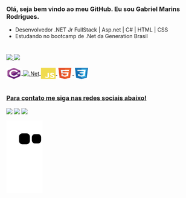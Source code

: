 ### Olá, seja bem vindo ao meu GitHub. Eu sou Gabriel Marins Rodrigues.

- Desenvolvedor .NET Jr FullStack | Asp.net | C# | HTML | CSS
- Estudando no bootcamp de .Net da Generation Brasil

#

<div>
  <a href="https://github.com/kamui-7">
  <img height="180em" src="https://github-readme-stats.vercel.app/api?username=kamui-7&show_icons=true&theme=tokyonight&include_all_commits=true&count_private=true"/>
  <img height="180em" src="https://github-readme-stats.vercel.app/api/top-langs/?username=kamui-7&layout=compact&langs_count=6&theme=tokyonight"/>
</div>
  
<div style="display: inline_block"><br>
  
  <img align="center" alt="C#" height="30" width="40" src="https://raw.githubusercontent.com/devicons/devicon/master/icons/csharp/csharp-original.svg">
  <img align="center" alt=".Net" height="30" width="40" src="https://user-images.githubusercontent.com/101284814/186711974-3d22421c-e567-43ec-a847-969793e291bd.png">
  <img align="center" alt="Js" height="30" width="40" src="https://raw.githubusercontent.com/devicons/devicon/master/icons/javascript/javascript-plain.svg">
  <img align="center" alt="HTML" height="30" width="40" src="https://raw.githubusercontent.com/devicons/devicon/master/icons/html5/html5-original.svg">
  <img align="center" alt="CSS" height="30" width="40" src="https://raw.githubusercontent.com/devicons/devicon/master/icons/css3/css3-original.svg">
</div>
 
 <br>
 
  ### Para contato me siga nas redes sociais abaixo!
 
<div> 
  
  <a href = "mailto:gabrielmarinsrodrigues@gmail.com"><img src="https://img.shields.io/badge/-Gmail-%23333?style=for-the-badge&logo=gmail&logoColor=white" target="_blank"></a>
  <a href="https://www.linkedin.com/in/gabriel-marins-rodrigues/" target="_blank"><img src="https://img.shields.io/badge/-LinkedIn-%230077B5?style=for-the-badge&logo=linkedin&logoColor=white" target="_blank"></a> 
  <a href="https://www.instagram.com/kamui_seven/" target="_blank"><img src="https://img.shields.io/badge/-Instagram-%23E4405F?style=for-the-badge&logo=instagram&logoColor=white" target="_blank"></a> 
 
  ![Snake animation](https://github.com/kamui-7/kamui-7/blob/output/github-contribution-grid-snake.svg)

</div>
